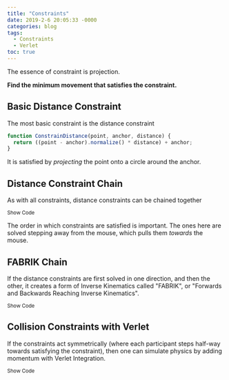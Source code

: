 ```yaml
---
title: "Constraints"
date: 2019-2-6 20:05:33 -0000
categories: blog
tags:
  - Constraints
  - Verlet
toc: true
---
```

The essence of constraint is projection.

**Find the minimum movement that satisfies the constraint.**

## Basic Distance Constraint

The most basic constraint is the distance constraint

<!-- Add the ability to toggle code blocks... -->
<script type="text/javascript">
  function toggle_visibility(id) {
    var e = document.getElementById(id);
    if(e.style.display == 'block')
       e.style.display = 'none';
    else
      e.style.display = 'block';
  }
  document.getElementsByClassName('toc')[0].style.display = 'none';
</script>
<!-- Load the Paper.js library -->
<script type="text/javascript" src="../../assets/js/paper-full.min.js"></script>
<script type="text/paperscript" src="../../assets/js/Constraints/SimpleDistance.js" canvas="distance1"></script>
<canvas id="distance1" width="350" height="350"></canvas>
~~~ javascript
function ConstrainDistance(point, anchor, distance) {
  return ((point - anchor).normalize() * distance) + anchor;
}
~~~


It is satisfied by _projecting_ the point onto a circle around the anchor.

## Distance Constraint Chain

As with all constraints, distance constraints can be chained together

<script type="text/paperscript" src="../../assets/js/Constraints/Chain.js" canvas="distance2"></script>
<canvas id="distance2" width="350" height="350"></canvas>
<a onclick="toggle_visibility('pseudocode1');"><small>Show Code</small></a>
<section id="pseudocode1" markdown="1" style="display:none;">
~~~ javascript
//Set the first link's position to be at the mouse
rope.segments[0] = mousePos;
for (i = 1; i < segments.length; i++) {
  //Pull the next segment to the previous one
  rope.segments[i] = ConstrainDistance(
    rope.segments[i], rope.segments[i-1], distance
  );
}
~~~
<a href="https://github.com/zalo/zalo.github.io/blob/master/assets/js/Constraints/Chain.js"><small>Full Source</small></a>
</section>

The order in which constraints are satisfied is important.  The ones here are solved stepping away from the mouse, which pulls them _towards_ the mouse.

## FABRIK Chain

If the distance constraints are first solved in one direction, and then the other, it creates a form of Inverse Kinematics called "FABRIK", or "Forwards and Backwards Reaching Inverse Kinematics".

<script type="text/paperscript" src="../../assets/js/Constraints/FABRIK.js" canvas="distance3"></script>
<canvas id="distance3" width="350" height="350"></canvas>
<a onclick="toggle_visibility('pseudocode2');"><small>Show Code</small></a>
<section id="pseudocode2" markdown="1" style="display:none;">
~~~ javascript
//Set the first link's position to be at the mouse
rope.segments[0] = mousePos;
for (i = 1; i < segments.length; i++) {
  //Pull the current segment to the previous one
  rope.segments[i] = ConstrainDistance(
    rope.segments[i], rope.segments[i-1], distance
  );
}

//Set the base link's position to be at the ball
rope.segments[segments.length - 1] = ball;
for (i = segments.length - 1; i > 0; i--) {
  //Pull the previous segment to the current one
  rope.segments[i-1] = ConstrainDistance(
    rope.segments[i-1], rope.segments[i], distance
  );
}
~~~
<a href="https://github.com/zalo/zalo.github.io/blob/master/assets/js/Constraints/FABRIK.js"><small>Full Source</small></a>
</section>

## Collision Constraint

Distance Constraints can also be used to separate

<script type="text/paperscript" src="../../assets/js/Constraints/Collision.js" canvas="distance4"></script>
<canvas id="distance4" width="350" height="350"></canvas>
<a onclick="toggle_visibility('pseudocode3');"><small>Show Code</small></a>
<section id="pseudocode3" markdown="1" style="display:none;">
~~~ javascript
//Separate the balls from the mouse
float cRadius = mRadius + bRadius;
for(i = 0; i < balls.length; i++){
  //If the mouse is closer than some distance
  if((mousePos-balls[i]).magnitude < cRadius){
    //Push the ball away from the mouse
    balls[i] = ConstrainDistance(balls[i], mousePos, cRadius);
  }
}

//Separate the balls from each other
for(i = 0; i < balls.length; i++){
  for(j = i; j < balls.length; j++){
    //If the balls are closer than 2x their radius
    var curDisplacement = balls[j].position - balls[i].position;
    if (curDisplacement.magnitude < bRadius*2) {
      //Move each ball half of the distance away from the other
      var temp = ConstrainDistance(balls[i], balls[j], bRadius);
      balls[j] = ConstrainDistance(balls[j], balls[i], bRadius);
      balls[i] = temp;
    }
  }
}
~~~
<a href="https://github.com/zalo/zalo.github.io/blob/master/assets/js/Constraints/Collision.js"><small>Full Source</small></a>
</section>

## Collision Constraints with Verlet

If the constraints act symmetrically (where each participant steps half-way towards satisfying the constraint), then one can simulate physics by adding momentum with Verlet Integration.

<script type="text/paperscript" src="../../assets/js/Constraints/VerletCollision.js" canvas="distance5">

</script>
<canvas id="distance5" width="350" height="350"></canvas>
<a onclick="toggle_visibility('pseudocode5');"><small>Show Code</small></a>
<section id="pseudocode5" markdown="1" style="display:none;">
~~~ javascript
for(i = 0; i < balls.length; i++){
  //-*Use Verlet Integration to add inertia*-
  var curPosition = balls[i];
  balls[i] += balls[i] - prevBalls[i];
  prevBalls[i] = curPosition;

  //Exert gravity by translating downwards one pixel each frame
  balls[i] += new Point(0, 1);
}

for(iterations = 0; iterations < 5; iterations++){
  //The previous example's code here!
  //It must be iterated to fully resolve all collisions
}
~~~
<a href="https://github.com/zalo/zalo.github.io/blob/master/assets/js/Constraints/VerletCollision.js"><small>Full Source</small></a>
</section>

## Verlet Rope

Solving constraints sequentially is called the _Gauss-Seidel Method_. It converges faster, but it is not technically correct.

<script type="text/paperscript" src="../../assets/js/Constraints/RedRope.js" canvas="redRope"></script>
<canvas id="redRope" width="350" height="350"></canvas>
<a href="https://github.com/zalo/zalo.github.io/blob/master/assets/js/Constraints/RedRope.js"><small>Full Source</small></a>

## Volume Preserving Soft Body

The alternative is to average the contributions from each constraint before applying them.  This is the _Jacobi Method_.  It is more stable, and makes it so the order does not matter.  However, it is "squishier" because it converges more slowly.

If one wraps the rope above into a circle, and constrains the shape's volume, one can create a volume preserving soft-body

<script type="text/paperscript" src="../../assets/js/Constraints/VolumeBlob.js" canvas="softBody"></script>
<canvas id="softBody" width="350" height="350"></canvas>
<a href="https://github.com/zalo/zalo.github.io/blob/master/assets/js/Constraints/VolumeBlob.js"><small>Full Source</small></a>

The Jacobi Method is useful for keeping phantom forces from appearing in complex systems like this one.

This light introduction to constraints is the first in (hopefully) a series of blog posts exploring the power of simple mathematics.